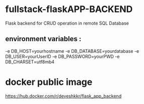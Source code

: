 # fullstack-flaskAPP-BACKEND
Flask backend for CRUD operation in remote SQL Database  

## environment variables : 

-e DB_HOST=yourhostname  -e DB_DATABASE=yourdatabase  -e DB_USER=yourUserID  -e DB_PASSWORD=yourPWD  -e DB_CHARSET=utf8mb4  

# docker public image

https://hub.docker.com/r/deveshkkr/flask_app_backend
